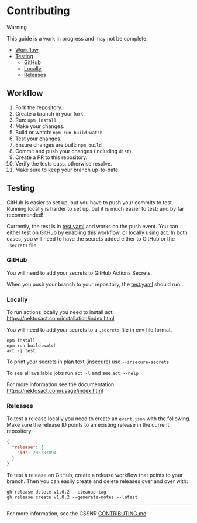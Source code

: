 # Contributing

> [!WARNING]  
> This guide is a work in progress and may not be complete.

- [Workflow](#Workflow)
- [Testing](#Testing)
  - [GitHub](#GitHub)
  - [Locally](#Locally)
  - [Releases](#Releases)

## Workflow

1. Fork the repository.
2. Create a branch in your fork.
3. Run: `npm install`
4. Make your changes.
5. Build or watch: `npm run build:watch`
6. [Test](#Testing) your changes.
7. Ensure changes are built: `npm build`
8. Commit and push your changes (including `dist`).
9. Create a PR to this repository.
10. Verify the tests pass, otherwise resolve.
11. Make sure to keep your branch up-to-date.

## Testing

GitHub is easier to set up, but you have to push your commits to test.  
Running locally is harder to set up, but it is much easier to test; and by far recommended!

Currently, the test is in [test.yaml](.github/workflows/test.yaml) and works on the push event.
You can either test on GitHub by enabling this workflow, or locally using [act](https://github.com/nektos/act).
In both cases, you will need to have the secrets added either to GitHub or the `.secrets` file.

### GitHub

You will need to add your secrets to GitHub Actions Secrets.

When you push your branch to your repository, the [test.yaml](.github/workflows/test.yaml) should run...

### Locally

To run actions locally you need to install act: https://nektosact.com/installation/index.html

You will need to add your secrets to a `.secrets` file in env file format.

```shell
npm install
npm run build:watch
act -j test
```

To print your secrets in plan text (insecure) use `--insecure-secrets`

To see all available jobs run `act -l` and see `act --help`

For more information see the documentation: https://nektosact.com/usage/index.html

### Releases

To test a release locally you need to create an `event.json` with the following.
Make sure the release ID points to an existing release in the current repository.

```json
{
  "release": {
    "id": 205787094
  }
}
```

To test a release on GitHub, create a release workflow that points to your branch.
Then you can easily create and delete releases over and over with:

```shell
gh release delete v1.0.2 --cleanup-tag
gh release create v1.0.2 --generate-notes --latest
```

---

For more information, see the CSSNR [CONTRIBUTING.md](https://github.com/cssnr/.github/blob/master/.github/CONTRIBUTING.md#contributing).
